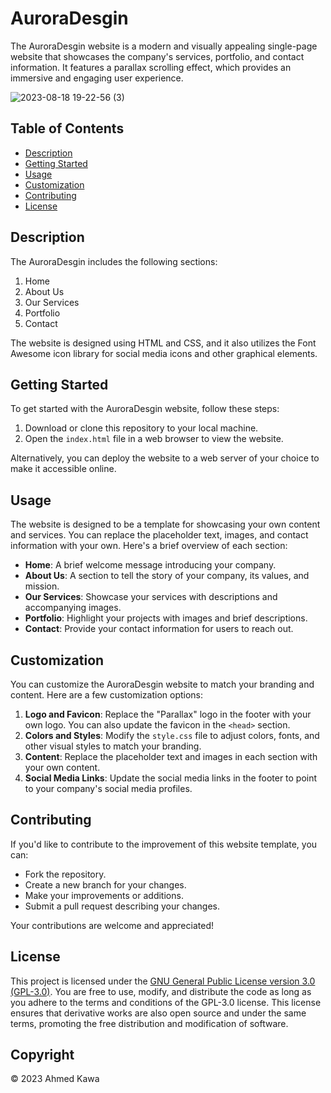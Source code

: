 # AuroraDesgin
The AuroraDesgin website is a modern and visually appealing single-page website that showcases the company's services, portfolio, and contact information. It features a parallax scrolling effect, which provides an immersive and engaging user experience.

![2023-08-18 19-22-56 (3)](https://github.com/Axmaw98/AuroraDesgin/assets/90964275/a05508de-d85a-482b-aaf0-a9da4e8e7914)

## Table of Contents

- [Description](#description)
- [Getting Started](#getting-started)
- [Usage](#usage)
- [Customization](#customization)
- [Contributing](#contributing)
- [License](#license)

## Description

The AuroraDesgin includes the following sections:

1. Home
2. About Us
3. Our Services
4. Portfolio
5. Contact

The website is designed using HTML and CSS, and it also utilizes the Font Awesome icon library for social media icons and other graphical elements.

## Getting Started

To get started with the AuroraDesgin website, follow these steps:

1. Download or clone this repository to your local machine.
2. Open the `index.html` file in a web browser to view the website.

Alternatively, you can deploy the website to a web server of your choice to make it accessible online.

## Usage

The website is designed to be a template for showcasing your own content and services. You can replace the placeholder text, images, and contact information with your own. Here's a brief overview of each section:

- **Home**: A brief welcome message introducing your company.
- **About Us**: A section to tell the story of your company, its values, and mission.
- **Our Services**: Showcase your services with descriptions and accompanying images.
- **Portfolio**: Highlight your projects with images and brief descriptions.
- **Contact**: Provide your contact information for users to reach out.

## Customization

You can customize the AuroraDesgin website to match your branding and content. Here are a few customization options:

1. **Logo and Favicon**: Replace the "Parallax" logo in the footer with your own logo. You can also update the favicon in the `<head>` section.
2. **Colors and Styles**: Modify the `style.css` file to adjust colors, fonts, and other visual styles to match your branding.
3. **Content**: Replace the placeholder text and images in each section with your own content.
4. **Social Media Links**: Update the social media links in the footer to point to your company's social media profiles.

## Contributing

If you'd like to contribute to the improvement of this website template, you can:

- Fork the repository.
- Create a new branch for your changes.
- Make your improvements or additions.
- Submit a pull request describing your changes.

Your contributions are welcome and appreciated!

## License

This project is licensed under the [GNU General Public License version 3.0 (GPL-3.0)](LICENSE). You are free to use, modify, and distribute the code as long as you adhere to the terms and conditions of the GPL-3.0 license. This license ensures that derivative works are also open source and under the same terms, promoting the free distribution and modification of software.

## Copyright

© 2023  Ahmed Kawa
